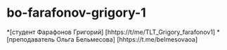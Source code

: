 # bo-farafonov-grigory-1

*[студент Фарафонов Григорий] [hhtps://t/me/TLT_Grigory_farafonov1]
*[преподаватель Ольга Бельмесова] [hhtps://t.me/belmesovaoa]
